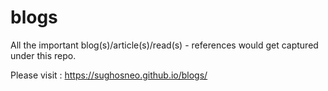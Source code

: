 # blogs
All the important blog(s)/article(s)/read(s) - references would get captured under this repo. 

Please visit : https://sughosneo.github.io/blogs/


